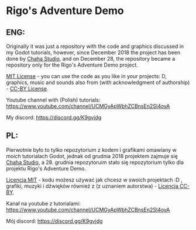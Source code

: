 # Rigo's Adventure Demo

## ENG:
Originally it was just a repository with the code and graphics discussed in my Godot tutorials,
however, since December 2018 the project has been done by [Chaha Studio](https://karoltomaszewskimu.wixsite.com/chahastudiosgames/platformer-2d),
and on December 28, the repository became a repository only for the Rigo's Adventure Demo project.

[MIT License](https://www.wikiwand.com/pl/Licencja_MIT) - you can use the code as you like in your projects: D,
graphics, music and sounds also from (with acknowledgment of authorship) - [CC-BY License](https://creativecommons.org/licenses/by/4.0/).

Youtube channel with (Polish) tutorials: https://www.youtube.com/channel/UCMGyApWbhZCBnsEn2SI4ovA

My discord: https://discord.gg/K9gvjdg

## PL:
Pierwotnie było to tylko repozytorium z kodem i grafikami omawiany w moich tutorialach Godot,
jednak od grudnia 2018 projektem zajmuje się [Chaha Studio](https://karoltomaszewskimu.wixsite.com/chahastudiosgames/platformer-2d),
a 28. grudnia repozytoruim stało się repozytorium tylko dla projektu Rigo's Adventure Demo.

[Licencja MIT](https://opensource.org/licenses/MIT) - kodu możesz używać jak chcesz w swoich projektach :D ,
grafiki, muzyki i dźwięków również z (z uznaniem autorstwa) - [Licencja CC-BY](https://creativecommons.org/licenses/by/4.0/).

Kanał na youtube z tutorialami: https://www.youtube.com/channel/UCMGyApWbhZCBnsEn2SI4ovA

Mój discord: https://discord.gg/K9gvjdg
